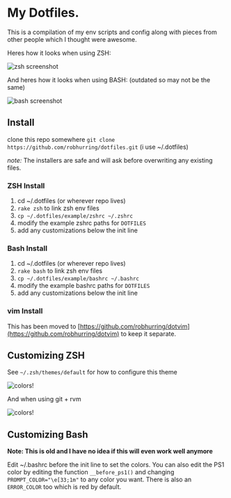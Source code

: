 # My Dotfiles.

This is a compilation of my env scripts and config along with pieces from other people which I thought were awesome.

Heres how it looks when using ZSH:

![zsh screenshot](https://raw.github.com/robhurring/dotfiles/master/.images/zsh-screenshot.png)

And heres how it looks when using BASH: (outdated so may not be the same)

![bash screenshot](https://raw.github.com/robhurring/dotfiles/master/.images/bash-screenshot.png)

## Install

clone this repo somewhere `git clone https://github.com/robhurring/dotfiles.git` (i use ~/.dotfiles)

*note:* The installers are safe and will ask before overwriting any existing files.

### ZSH Install

1. cd ~/.dotfiles (or wherever repo lives)
2. `rake zsh` to link zsh env files
3. `cp ~/.dotfiles/example/zshrc ~/.zshrc`
  1. modify the example zshrc paths for `DOTFILES`
  2. add any customizations below the init line

### Bash Install

1. cd ~/.dotfiles (or wherever repo lives)
2. `rake bash` to link zsh env files
3. `cp ~/.dotfiles/example/bashrc ~/.bashrc`
  1. modify the example bashrc paths for `DOTFILES`
  2. add any customizations below the init line

### vim Install

This has been moved to [https://github.com/robhurring/dotvim](https://github.com/robhurring/dotvim) to keep it separate.

## Customizing ZSH

See `~/.zsh/themes/default` for how to configure this theme

![colors!](https://raw.github.com/robhurring/dotfiles/master/.images/zsh-colors.png)

And when using git + rvm

![colors!](https://raw.github.com/robhurring/dotfiles/master/.images/zsh-rvm-status.png)

## Customizing Bash

**Note: This is old and I have no idea if this will even work well anymore**

Edit ~/.bashrc before the init line to set the colors. You can also edit the PS1 color by editing the function `__before_ps1()`
and changing `PROMPT_COLOR="\e[33;1m"` to any color you want. There is also an `ERROR_COLOR` too which is red by default.
